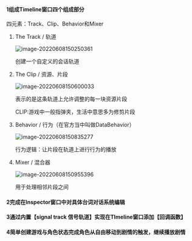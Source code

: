 #### 1组成Timeline窗口四个组成部分

四元素：Track、Clip、Behavior和Mixer

1. The Track / 轨道

   ![image-20220608150250361](C:\Users\33225\AppData\Roaming\Typora\typora-user-images\image-20220608150250361.png)

   创建一个自定义的会话轨道

2. The Clip / 资源、片段

   ![image-20220608150600033](C:\Users\33225\AppData\Roaming\Typora\typora-user-images\image-20220608150600033.png)

   表示的是这条轨道上允许调整的每一块资源片段

   CLIP:游戏中一般指弹夹，生活中意思多为修剪片段

3. Behavior / 行为（在官方当中叫做DataBehavior）

   ![image-20220608150835277](C:\Users\33225\AppData\Roaming\Typora\typora-user-images\image-20220608150835277.png)

   行为逻辑：让片段在轨道上进行行为的播放

4. Mixer / 混合器

   ![image-20220608150955396](C:\Users\33225\AppData\Roaming\Typora\typora-user-images\image-20220608150955396.png)

   用于处理相邻片段之间

#### 2完成在Inspector窗口中对具体台词对话系统编辑

#### 3通过内置【signal track 信号轨道】实现在TImeline窗口添加【回调函数】

#### 4简单创建游戏与角色状态完成角色从自由移动到剧情的触发，继续播放剧情

